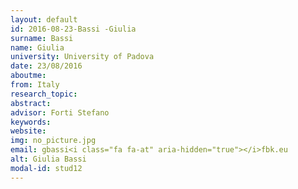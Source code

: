 ```yaml
---
layout: default 
id: 2016-08-23-Bassi -Giulia
surname: Bassi 
name: Giulia
university: University of Padova
date: 23/08/2016
aboutme: 
from: Italy
research_topic: 
abstract: 
advisor: Forti Stefano
keywords: 
website: 
img: no_picture.jpg
email: gbassi<i class="fa fa-at" aria-hidden="true"></i>fbk.eu
alt: Giulia Bassi 
modal-id: stud12
---
```

